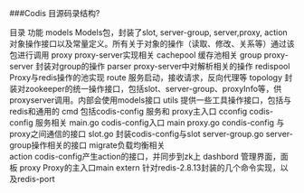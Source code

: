 ###Codis 目源码录结构?

目录								  功能
models								Models包，封装了slot, server-group, server,proxy, action对象操作接口以及常量定义。所有关于对象的操作（读取、修改、关系等）通过该包进行调用
proxy								  proxy-server实现相关
	cachepool						缓存池相关
  group						  	proxy-server 封装对group的操作
  parser							proxy-server中对解析相关的操作
  redispool						Proxy与redis操作的池实现
  route							  服务启动，接收请求，反向代理等
	topology					  封装对zookeeper的统一操作接口，包括slot、server-group、proxyInfo等，供proxyserver调用。内部会使用models接口
utils								  提供一些工具操作接口，包括与redis和通用的
cmd									  包括codis-config 服务和 proxy主入口
cconfig								codis-config 服务相关
  main.go							codis-config入口 main
proxy.go							condis-config 与 proxy之间通信的接口
  slot.go             封装codis-config与slot
  server-group.go		  server-group操作相关的接口
  migrate负载均衡相关			
  action						 codis-config产生action的接口，并同步到zk上
  dashbord					 管理界面，面板
proxy								  Proxy的主入口main
extern								针对redis-2.8.13封装的几个命令实现，以及redis-port
